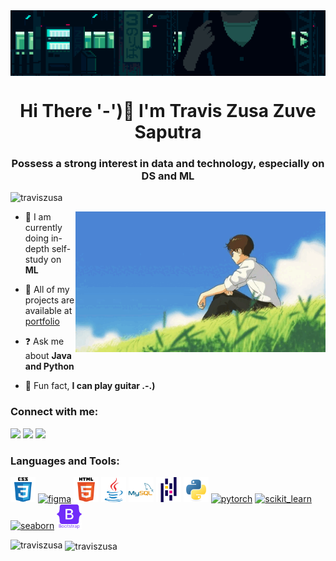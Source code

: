 <img align="center" alt='lofi' width="1000" src="https://github.com/traviszusa/traviszusa/blob/main/resource/train.gif">

<h1 align="center">Hi There '-')🎉 I'm Travis Zusa Zuve Saputra</h1>
<h3 align="center">Possess a strong interest in data and technology, especially on DS and ML</h3>

<p align="left"> <img src="https://komarev.com/ghpvc/?username=traviszusa&label=Profile%20views&color=0e75b6&style=flat" alt="traviszusa" /> </p>
<img align="right" alt='lofi' width="400" src="https://github.com/traviszusa/traviszusa/blob/main/resource/lofi.gif">

- 🧠 I am currently doing in-depth self-study on **ML**

- 🚀 All of my projects are available at <a href="https://www.datascienceportfol.io/traviszusa" rel="noreferrer">portfolio</a>

- ❓ Ask me about **Java and Python**

- 🎸 Fun fact, **I can play guitar .-.)**

<h3 align="left">Connect with me:</h3>
  <p align="left">
  <a href="https://www.linkedin.com/in/traviszusa" target="_blank"><img src="https://img.shields.io/badge/-LinkedIn-%230077B5?style=for-the-badge&logo=linkedin&logoColor=white" target="_blank"></a>
  <a href="https://instagram.com/trvs.z" target="_blank"><img src="https://img.shields.io/badge/-Instagram-%23E4405F?style=for-the-badge&logo=instagram&logoColor=white" target="_blank"></a>
  <a href="https://discordapp.com/users/544152309320515585" target="_blank"><img src="https://img.shields.io/badge/Discord-7289DA?style=for-the-badge&logo=discord&logoColor=white" target="_blank"></a> 
</p>

<h3 align="left">Languages and Tools:</h3>
<p align="left"> <a href="https://www.w3schools.com/css/" target="_blank" rel="noreferrer"> <img src="https://raw.githubusercontent.com/devicons/devicon/master/icons/css3/css3-original-wordmark.svg" alt="css3" width="40" height="40"/></a> <a href="https://www.figma.com/" target="_blank" rel="noreferrer"> <img src="https://www.vectorlogo.zone/logos/figma/figma-icon.svg" alt="figma" width="40" height="40"/></a> <a href="https://www.w3.org/html/" target="_blank" rel="noreferrer"> <img src="https://raw.githubusercontent.com/devicons/devicon/master/icons/html5/html5-original-wordmark.svg" alt="html5" width="40" height="40"/></a> <a href="https://www.java.com" target="_blank" rel="noreferrer"> <img src="https://raw.githubusercontent.com/devicons/devicon/master/icons/java/java-original.svg" alt="java" width="40" height="40"/></a> <a href="https://www.mysql.com/" target="_blank" rel="noreferrer"> <img src="https://raw.githubusercontent.com/devicons/devicon/master/icons/mysql/mysql-original-wordmark.svg" alt="mysql" width="40" height="40"/></a> <a href="https://pandas.pydata.org/" target="_blank" rel="noreferrer"> <img src="https://raw.githubusercontent.com/devicons/devicon/2ae2a900d2f041da66e950e4d48052658d850630/icons/pandas/pandas-original.svg" alt="pandas" width="40" height="40"/></a> <a href="https://www.python.org" target="_blank" rel="noreferrer"> <img src="https://raw.githubusercontent.com/devicons/devicon/master/icons/python/python-original.svg" alt="python" width="40" height="40"/></a> <a href="https://pytorch.org/" target="_blank" rel="noreferrer"> <img src="https://www.vectorlogo.zone/logos/pytorch/pytorch-icon.svg" alt="pytorch" width="40" height="40"/></a> <a href="https://scikit-learn.org/" target="_blank" rel="noreferrer"> <img src="https://upload.wikimedia.org/wikipedia/commons/0/05/Scikit_learn_logo_small.svg" alt="scikit_learn" width="40" height="40"/></a> <a href="https://seaborn.pydata.org/" target="_blank" rel="noreferrer"> <img src="https://seaborn.pydata.org/_images/logo-mark-lightbg.svg" alt="seaborn" width="40" height="40"/></a> <a href="https://getbootstrap.com" target="_blank" rel="noreferrer"><img src="https://raw.githubusercontent.com/devicons/devicon/master/icons/bootstrap/bootstrap-plain-wordmark.svg" alt="bootstrap" width="40" height="40"/></a> </p>


<p><img align="left" src="https://github-readme-stats.vercel.app/api?username=traviszusa&show_icons=true&locale=en&theme=dark" alt="traviszusa" /></p>
<p>&nbsp;<img align="center" src="https://github-readme-stats.vercel.app/api/top-langs?username=traviszusa&show_icons=true&locale=en&layout=compact&theme=dark" alt="traviszusa" /></p>
